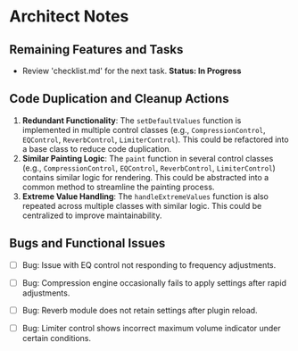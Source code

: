 # Architect Notes

## Remaining Features and Tasks
- Review 'checklist.md' for the next task. **Status: In Progress**

## Code Duplication and Cleanup Actions
1. **Redundant Functionality**: The `setDefaultValues` function is implemented in multiple control classes (e.g., `CompressionControl`, `EQControl`, `ReverbControl`, `LimiterControl`). This could be refactored into a base class to reduce code duplication.
2. **Similar Painting Logic**: The `paint` function in several control classes (e.g., `CompressionControl`, `EQControl`, `ReverbControl`, `LimiterControl`) contains similar logic for rendering. This could be abstracted into a common method to streamline the painting process.
3. **Extreme Value Handling**: The `handleExtremeValues` function is also repeated across multiple classes with similar logic. This could be centralized to improve maintainability.

## Bugs and Functional Issues
- [ ] Bug: Issue with EQ control not responding to frequency adjustments.
- [ ] Bug: Compression engine occasionally fails to apply settings after rapid adjustments.
- [ ] Bug: Reverb module does not retain settings after plugin reload.
- [ ] Bug: Limiter control shows incorrect maximum volume indicator under certain conditions.

